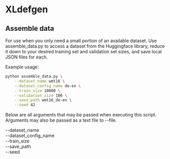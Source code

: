 # XLdefgen

## Assemble data

For use when you only need a small portion of an available dataset.
Use assemble_data.py to access a dataset from the Huggingface library,
reduce it down to your desired training set and validation set sizes,
and save local JSON files for each.

Example usage:

```bash
python assemble_data.py \
	--dataset_name wmt16 \
	--dataset_config_name de-en \
	--train_size 10000 \
	--validation_size 100 \
	--save_path wmt16_de-en \
	--seed 42
```

Below are all arguments that may be passed when executing this script.  
Arguments may also be passed as a text file to --file.

--dataset_name  
--dataset_config_name  
--train_size  
--save_path  
--seed  